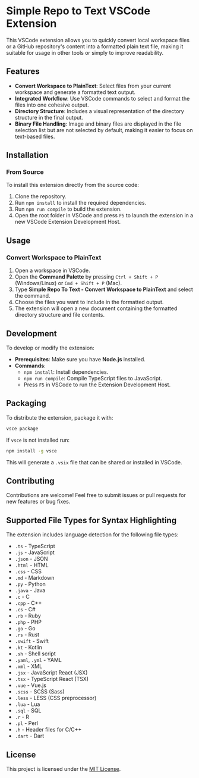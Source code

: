 # Simple Repo to Text VSCode Extension

This VSCode extension allows you to quickly convert local workspace files or a GitHub repository's content into a formatted plain text file, making it suitable for usage in other tools or simply to improve readability.

## Features

- **Convert Workspace to PlainText**: Select files from your current workspace and generate a formatted text output.
- **Integrated Workflow**: Use VSCode commands to select and format the files into one cohesive output.
- **Directory Structure**: Includes a visual representation of the directory structure in the final output.
- **Binary File Handling**: Image and binary files are displayed in the file selection list but are not selected by default, making it easier to focus on text-based files.

## Installation

### From Source

To install this extension directly from the source code:

1. Clone the repository.
2. Run `npm install` to install the required dependencies.
3. Run `npm run compile` to build the extension.
4. Open the root folder in VSCode and press `F5` to launch the extension in a new VSCode Extension Development Host.

## Usage

### Convert Workspace to PlainText

1. Open a workspace in VSCode.
2. Open the **Command Palette** by pressing `Ctrl + Shift + P` (Windows/Linux) or `Cmd + Shift + P` (Mac).
3. Type **Simple Repo To Text - Convert Workspace to PlainText** and select the command.
4. Choose the files you want to include in the formatted output.
5. The extension will open a new document containing the formatted directory structure and file contents.

## Development

To develop or modify the extension:

- **Prerequisites**: Make sure you have **Node.js** installed.
- **Commands**:
  - `npm install`: Install dependencies.
  - `npm run compile`: Compile TypeScript files to JavaScript.
  - Press `F5` in VSCode to run the Extension Development Host.

## Packaging

To distribute the extension, package it with:

```sh
vsce package
```

If `vsce` is not installed run:

```sh
npm install -g vsce
```

This will generate a `.vsix` file that can be shared or installed in VSCode.

## Contributing

Contributions are welcome! Feel free to submit issues or pull requests for new features or bug fixes.

## Supported File Types for Syntax Highlighting

The extension includes language detection for the following file types:

- `.ts` - TypeScript
- `.js` - JavaScript
- `.json` - JSON
- `.html` - HTML
- `.css` - CSS
- `.md` - Markdown
- `.py` - Python
- `.java` - Java
- `.c` - C
- `.cpp` - C++
- `.cs` - C#
- `.rb` - Ruby
- `.php` - PHP
- `.go` - Go
- `.rs` - Rust
- `.swift` - Swift
- `.kt` - Kotlin
- `.sh` - Shell script
- `.yaml`, `.yml` - YAML
- `.xml` - XML
- `.jsx` - JavaScript React (JSX)
- `.tsx` - TypeScript React (TSX)
- `.vue` - Vue.js
- `.scss` - SCSS (Sass)
- `.less` - LESS (CSS preprocessor)
- `.lua` - Lua
- `.sql` - SQL
- `.r` - R
- `.pl` - Perl
- `.h` - Header files for C/C++
- `.dart` - Dart

## License

This project is licensed under the [MIT License](https://github.com/cryptedx/simple-repo-to-text/blob/master/LICENSE).
